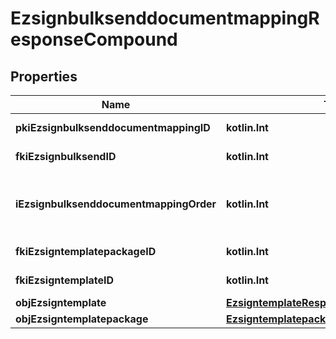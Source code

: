 
# EzsignbulksenddocumentmappingResponseCompound

## Properties
| Name | Type | Description | Notes |
| ------------ | ------------- | ------------- | ------------- |
| **pkiEzsignbulksenddocumentmappingID** | **kotlin.Int** | The unique ID of the Ezsignbulksenddocumentmapping. |  |
| **fkiEzsignbulksendID** | **kotlin.Int** | The unique ID of the Ezsignbulksend |  |
| **iEzsignbulksenddocumentmappingOrder** | **kotlin.Int** | The order in which the Ezsigntemplate or Ezsigntemplatepackage will be presented to the signatory in the Ezsignfolder. |  |
| **fkiEzsigntemplatepackageID** | **kotlin.Int** | The unique ID of the Ezsigntemplatepackage |  [optional] |
| **fkiEzsigntemplateID** | **kotlin.Int** | The unique ID of the Ezsigntemplate |  [optional] |
| **objEzsigntemplate** | [**EzsigntemplateResponseCompound**](EzsigntemplateResponseCompound.md) |  |  [optional] |
| **objEzsigntemplatepackage** | [**EzsigntemplatepackageResponseCompound**](EzsigntemplatepackageResponseCompound.md) |  |  [optional] |




